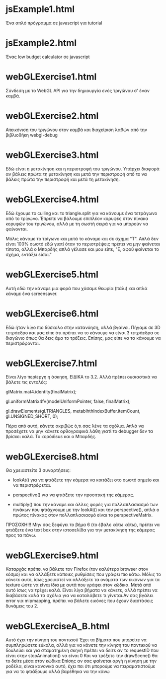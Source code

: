 # jsExample1.html

Ένα απλό πρόγραμμα σε javascript για tutorial


# jsExample2.html

Ένας low budget calculator σε javascript

# webGLExercise1.html

Σύνδεση με το WebGL API για την δημιουργία ενός τριγώνου σ' έναν καμβά.

# webGLExercise2.html

Απεικόνιση του τριγώνου στον καμβά και διαχείριση λαθών από την βιβλιοθήκη webgl-debug

# webGLExercise3.html

Εδώ είναι η μετακίνηση και η περιστροφή του τριγώνου. Υπάρχει διαφορά αν βάλεις πρώτα τη μετακίνηση και
μετά την περιστροφή από το να βάλεις πρώτα την περιστροφή και μετά τη μετακίνηση.

# webGLExercise4.html

Εδώ έχουμε το culling και το triangle.split για να κάνουμε ένα τετράγωνο από το τρίγωνο. Έπρεπε να βάλουμε επιπλέον κορυφές στον πίνακα κορυφών του τριγώνου, αλλά με τη σωστή σειρά για να μπορούν να φαίνονται.

Μόλις κάναμε το τρίγωνο και μετά το κάναμε και σε σχήμα "T". Απλά δεν είναι 100% σωστό εδώ γιατί όταν το περιστρέψεις πρέπει να μην φαίνεται τίποτα, αλλά ο Μπαρδής απλά γέλασε και μου είπε, "Ε, αφού φαίνεται το σχήμα, εντάξει είσαι."

# webGLExercise5.html

Αυτή εδώ την κάναμε μια φορά που χάσαμε θεωρία (πάλι) και απλά κάναμε ένα screensaver.

# webGLExercise6.html

Εδώ ήταν λίγο πιο δύσκολο στην κατανόηση, αλλά βγαίνει. Πήγαμε σε 3D τετράεδρο και μας είπε ότι πρέπει να το κάνουμε να είναι 3 τετράεδρα σε διαγώνιο όπως θα δεις άμα το τρέξεις. Επίσης, μας είπε να τα κάνουμε να περιστρέφονται.

# webGLExercise7.html

Είναι λίγο περίεργη η άσκηση, ΕΙΔΙΚΑ το 3.2. Αλλά πρέπει ουσιαστικά να βάλετε τις εντολές:

  

glMatrix.mat4.identity(finalMatrix);

gl.uniformMatrix4fv(modelUniformPointer, false, finalMatrix);

gl.drawElements(gl.TRIANGLES, metablhthIndexBuffer.itemCount, gl.UNSIGNED_SHORT, 0);

  

Πέρα από αυτό, κάνετε ακριβώς ό,τι σας λένε τα σχόλια. Απλά να προσέχετε να μην κάνετε ορθογραφικά λάθη γιατί το debugger δεν τα βρίσκει καλά. Το κορόιδευε και ο Μπαρδής.

# webGLExercise8.html

Θα χρειαστείτε 3 συναρτήσεις:

  

- lookAt() για να φτιάξετε την κάμερα να κοιτάζει στο σωστό σημείο και να περιστρέφεται.

- perspective() για να φτιάξετε την προοπτική της κάμερας.

- multiply() που την κάναμε και άλλες φορές για πολλαπλασιασμό των πινάκων που φτιάχνουμε με την lookAt() και την perspective(), απλά ο πρώτος πίνακας στον πολλαπλασιασμό είναι το perspectiveMatrix.

  

ΠΡΟΣΟΧΗ!!! Μην σας ξεφύγει το βήμα 6 (το έβαλε κάτω κάτω), πρέπει να φτιάξετε ένα text box στην ιστοσελίδα για την μετακίνηση της κάμερας προς τα πάνω.

# webGLExercise9.html

Καταρχάς πρέπει να βάλετε τον Firefox (τον καλύτερο browser στον κόσμο) και να αλλάξετε κάποιες ρυθμίσεις που γράφει πιο κάτω. Μόλις το κάνετε αυτό, ίσως χρειαστεί να αλλάξετε τα ονόματα των εικόνων για τα texture ώστε να είναι ίδια με αυτά που γράφει στον κώδικα. Μετά από αυτό ίσως να τρέχει καλά. Είναι λίγα βήματα να κάνετε, αλλά πρέπει να διαβάσετε καλά τα σχόλια για να καταλάβετε τι γίνεται.Αν σας βγάλει error για mipmapping, πρέπει να βάλετε εικόνες που έχουν διαστάσεις δυνάμεις του 2.

# webGLExerciseA_B.html

Αυτό έχει την κίνηση του ποντικιού
Έχει τα βήματα που μπορείτε να συμπληρώσετε εύκολα, αλλά για να κάνετε την κίνηση του ποντικιού να δουλεύει και για σταματημένη σκηνή πρέπει να δείτε αν το requestID που είναι στην stopAnimation() να είναι 0
Και να τρέξετε την drawScene() θα το δείτε μέσα στον κώδικα
Επίσης αν σας φαίνεται αργή η κίνηση με την ροδέλα, είναι κανονικό αυτό, έχει πει ότι μπορούμε να πειραματιστούμε για να το φτιάξουμε αλλά βαρέθηκα να την κάνω
<!--stackedit_data:
eyJoaXN0b3J5IjpbLTE5MTcyNDY4XX0=
-->